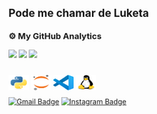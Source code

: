 ## Pode me chamar de Luketa

### ⚙️  My GitHub Analytics

![](http://github-profile-summary-cards.vercel.app/api/cards/profile-details?username=Lucashenris&theme=github_dark)
![](http://github-profile-summary-cards.vercel.app/api/cards/repos-per-language?username=Lucashenris&theme=github_dark)
![](http://github-profile-summary-cards.vercel.app/api/cards/stats?username=Lucashenris&theme=github_dark)

<div>
 <div style="display: inline_block"><br>
  <img align="center" alt="Python" height="30" width="40" src="https://raw.githubusercontent.com/devicons/devicon/master/icons/python/python-original.svg">
  <img align="center" alt="Jupyter" height="30" width="40" src="https://github.com/devicons/devicon/blob/master/icons/jupyter/jupyter-original.svg">
  <img align="center" alt="VSCode" height="30" width="40" src="https://github.com/devicons/devicon/blob/master/icons/vscode/vscode-original.svg">
  <img align="center" alt="Linux" height="30" width="40" src="https://github.com/devicons/devicon/blob/master/icons/linux/linux-original.svg">
</div>

[![Gmail Badge](https://img.shields.io/badge/-lucas.santos@icat.ufal.br-c14438?style=flat-square&logo=Gmail&logoColor=white)](https://accounts.google.com/signin/v2/identifier?service=mail&passive=true&rm=false&continue=https%3A%2F%2Fmail.google.com%2Fmail%2F&ss=1&scc=1&ltmpl=default&ltmplcache=2&emr=1&osid=1&flowName=GlifWebSignIn&flowEntry=ServiceLogin)
[![Instagram Badge](https://img.shields.io/badge/@lucashenriis-%23E4405F.svg?style=flat&logo=instagram&logoColor=white&link=https://www.instagram.com/cleitonnnnnn//)](https://www.instagram.com/lucashenriis/)

